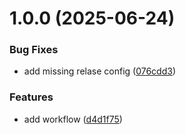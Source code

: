 # 1.0.0 (2025-06-24)


### Bug Fixes

* add missing relase config ([076cdd3](https://github.com/m4s-b3n/semrel-test/commit/076cdd35fd2f2cbce8be354408fa36e0b8202a61))


### Features

* add workflow ([d4d1f75](https://github.com/m4s-b3n/semrel-test/commit/d4d1f75294f781e986423bcf4b6ee978b2aa6f99))
